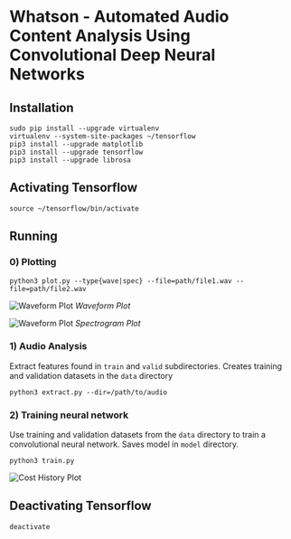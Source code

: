 # Whatson - Automated Audio Content Analysis Using Convolutional Deep Neural Networks

## Installation

```
sudo pip install --upgrade virtualenv
virtualenv --system-site-packages ~/tensorflow
pip3 install --upgrade matplotlib
pip3 install --upgrade tensorflow
pip3 install --upgrade librosa
```

## Activating Tensorflow

```
source ~/tensorflow/bin/activate
```

## Running
### 0) Plotting
```
python3 plot.py --type{wave|spec} --file=path/file1.wav --file=path/file2.wav
```
![Waveform Plot](https://github.com/betandr/whatson/blob/master/images/waveforms.png)
_Waveform Plot_

![Waveform Plot](https://github.com/betandr/whatson/blob/master/images/spectrograms.png)
_Spectrogram Plot_

### 1) Audio Analysis
Extract features found in `train` and `valid` subdirectories. Creates 
training and validation datasets in the `data` directory
```
python3 extract.py --dir=/path/to/audio
```

### 2) Training neural network
Use training and validation datasets from the `data` directory to train a 
convolutional neural network. Saves model in `model` directory.
```
python3 train.py
```

![Cost History Plot](https://github.com/betandr/whatson/blob/master/images/cost_history.png)

## Deactivating Tensorflow

```
deactivate
```
